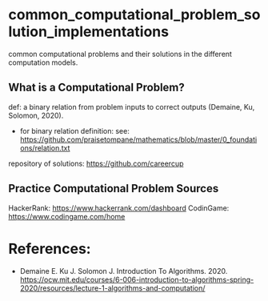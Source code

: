 # common_computational_problem_solution_implementations
common computational problems and their solutions in the different computation models.

## What is a Computational Problem?
def: a binary relation from problem inputs to correct outputs (Demaine, Ku, Solomon, 2020).
- for binary relation definition:
    see: https://github.com/praisetompane/mathematics/blob/master/0_foundations/relation.txt
        
repository of solutions: https://github.com/careercup

## Practice Computational Problem Sources  
HackerRank: https://www.hackerrank.com/dashboard
CodinGame: https://www.codingame.com/home


# References:
* Demaine E. Ku J. Solomon J. Introduction To Algorithms. 2020. https://ocw.mit.edu/courses/6-006-introduction-to-algorithms-spring-2020/resources/lecture-1-algorithms-and-computation/